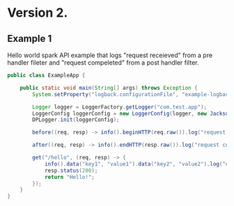 # Version 2.

## Example 1
Hello world spark API example that logs "request receieved" from a pre handler fileter and "request compeleted" from 
a post handler filter.

```java
public class ExampleApp {

    public static void main(String[] args) throws Exception {
        System.setProperty("logback.configurationFile", "example-logback.xml");

        Logger logger = LoggerFactory.getLogger("com.test.app");
        LoggerConfig loggerConfig = new LoggerConfig(logger, new JacksonLogSerialiser(), "simple_app_data");
        DPLogger.init(loggerConfig);

        before((req, resp) -> info().beginHTTP(req.raw()).log("request received"));

        after((req, resp) -> info().endHTTP(resp.raw()).log("request completed"));

        get("/hello", (req, resp) -> {
            info().data("key1", "value1").data("key2", "value2").log("doing something....");
            resp.status(200);
            return "Hello!";
        });
    }
}
``` 
